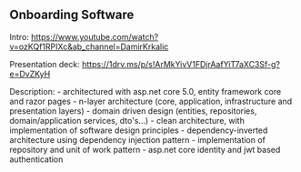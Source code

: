 ## Onboarding Software

Intro: https://www.youtube.com/watch?v=ozKQf1RPIXc&ab_channel=DamirKrkalic

Presentation deck: https://1drv.ms/p/s!ArMkYivV1FDjrAafYiT7aXC3Sf-g?e=DvZKyH

Description:
        - architectured with asp.net core 5.0, entity framework core and razor pages
        - n-layer architecture (core, application, infrastructure and presentation layers)
        - domain driven design (entities, repositories, domain/application services, dto's…)
        - clean architecture, with implementation of software design principles
        - dependency-inverted architecture using dependency injection pattern
        - implementation of repository and unit of work pattern
        - asp.net core identity and jwt based authentication 
